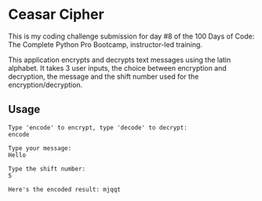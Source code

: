 # Ceasar Cipher

This is my coding challenge submission for day #8 of the 100 Days of Code: The Complete Python Pro Bootcamp, instructor-led training.

This application encrypts and decrypts text messages using the latin alphabet. It takes 3 user inputs, the choice between encryption and decryption, the message and the shift number used for the encryption/decryption.

## Usage

```
Type 'encode' to encrypt, type 'decode' to decrypt:
encode

Type your message:
Hello

Type the shift number:
5

Here's the encoded result: mjqqt
```